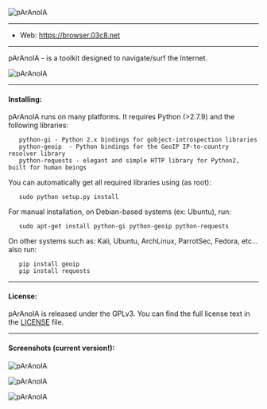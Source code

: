   ![pArAnoIA](https://browser.03c8.net/paranoia/paranoia-welcome_small.png "pArAnoIA Welcome")

----------

 + Web:  https://browser.03c8.net

----------

  pArAnoIA - is a toolkit designed to navigate/surf the Internet.

  ![pArAnoIA](https://browser.03c8.net/paranoia/paranoia-main_small.png "pArAnoIA Main")

----------

#### Installing:

  pArAnoIA runs on many platforms. It requires Python (>2.7.9) and the following libraries:

       python-gi - Python 2.x bindings for gobject-introspection libraries
       python-geoip  - Python bindings for the GeoIP IP-to-country resolver library
       python-requests - elegant and simple HTTP library for Python2, built for human beings

  You can automatically get all required libraries using (as root):

       sudo python setup.py install

  For manual installation, on Debian-based systems (ex: Ubuntu), run: 

       sudo apt-get install python-gi python-geoip python-requests

  On other systems such as: Kali, Ubuntu, ArchLinux, ParrotSec, Fedora, etc... also run:

       pip install geoip 
       pip install requests

----------

####  License:

  pArAnoIA is released under the GPLv3. You can find the full license text
in the [LICENSE](./docs/LICENSE) file.

----------

####  Screenshots (current version!):

  ![pArAnoIA](https://browser.03c8.net/paranoia/paranoia1_small.png "pArAnoIA Example1")

  ![pArAnoIA](https://browser.03c8.net/paranoia/paranoia2_small.png "pArAnoIA Example2")

  ![pArAnoIA](https://browser.03c8.net/paranoia/paranoia3_small.png "pArAnoIA Example3")


